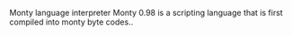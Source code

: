 Monty language interpreter
Monty 0.98 is a scripting language that is first compiled into monty byte codes.. 
